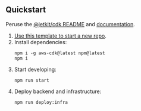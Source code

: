 
## Quickstart

Peruse the [@jetkit/cdk README](https://github.com/jetbridge/jetkit-cdk#readme) and [documentation](https://www.jetkit.dev/).

1. [Use this template to start a new repo](https://github.com/jetbridge/jkv2-ts-template/generate).
1. Install dependencies:
    ```shell
    npm i -g aws-cdk@latest npm@latest
    npm i
    ```
1. Start developing:
    ```shell
    npm run start
    ```
1. Deploy backend and infrastructure:
    ```shell
    npm run deploy:infra
    ```

